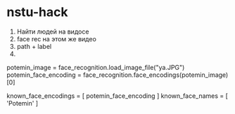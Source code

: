 # nstu-hack


1) Найти людей на видосе
2) face rec на этом же видео
3) path + label
4)
potemin_image = face_recognition.load_image_file("ya.JPG")
potemin_face_encoding = face_recognition.face_encodings(potemin_image)[0]

known_face_encodings = [
    potemin_face_encoding
]
known_face_names = [
    'Potemin'
]
